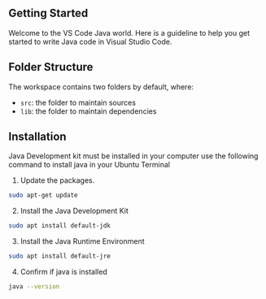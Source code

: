 ## Getting Started

Welcome to the VS Code Java world. Here is a guideline to help you get started to write Java code in Visual Studio Code.

## Folder Structure

The workspace contains two folders by default, where:

- `src`: the folder to maintain sources
- `lib`: the folder to maintain dependencies

## Installation
Java Development kit must be installed in your computer use the following command to install java in your Ubuntu Terminal
1. Update the packages.

  ```bash
  sudo apt-get update
 ```

2. Install the Java Development  Kit

```bash
sudo apt install default-jdk
```  
3. Install the Java Runtime Environment

```bash
sudo apt install default-jre
```
4. Confirm if java is installed

```bash
java --version
```




